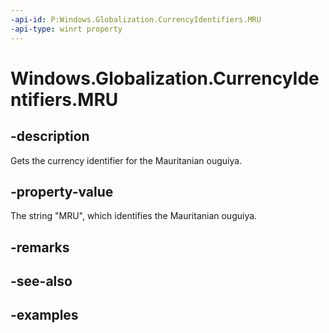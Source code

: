 ```yaml
---
-api-id: P:Windows.Globalization.CurrencyIdentifiers.MRU
-api-type: winrt property
---
```


<!-- Property syntax.
public string MRU { get; }
-->

# Windows.Globalization.CurrencyIdentifiers.MRU

## -description
Gets the currency identifier for the Mauritanian ouguiya.

## -property-value
The string "MRU", which identifies the Mauritanian ouguiya.

## -remarks

## -see-also

## -examples

